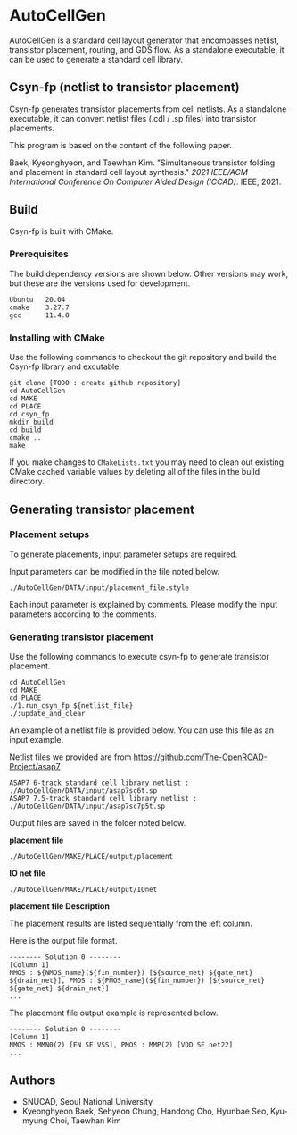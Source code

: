# AutoCellGen

AutoCellGen is a standard cell layout generator that encompasses netlist, transistor placement, routing, and GDS flow. As a standalone executable, it can be used to generate a standard cell library.



## Csyn-fp (netlist to transistor placement)

Csyn-fp generates transistor placements from cell netlists. As a standalone executable, it can convert netlist files (.cdl / .sp files) into transistor placements.

This program is based on the content of the following paper.

Baek, Kyeonghyeon, and Taewhan Kim. "Simultaneous transistor folding and placement in standard cell layout synthesis." *2021 IEEE/ACM International Conference On Computer Aided Design (ICCAD)*. IEEE, 2021.



## Build

Csyn-fp is built with CMake.

### Prerequisites

The build dependency versions are shown below. Other versions may work, but these are the versions used for development.

```
Ubuntu   20.04
cmake    3.27.7        
gcc      11.4.0
```

### Installing with CMake

Use the following commands to checkout the git repository and build the Csyn-fp library and excutable.

```
git clone [TODO : create github repository]
cd AutoCellGen
cd MAKE
cd PLACE
cd csyn_fp
mkdir build
cd build
cmake ..
make
```

If you make changes to `CMakeLists.txt` you may need to clean out existing CMake cached variable values by deleting all of the files in the build directory.





## Generating transistor placement

### Placement setups

To generate placements, input parameter setups are required.

Input parameters can be modified in the file noted below.

```
./AutoCellGen/DATA/input/placement_file.style  
```

Each input parameter is explained by comments. Please modify the input parameters according to the comments.



### Generating transistor placement

Use the following commands to execute csyn-fp to  generate transistor placement.

```
cd AutoCellGen
cd MAKE
cd PLACE
./1.run_csyn_fp ${netlist_file}
./:update_and_clear
```



An example of a netlist file is provided below. You can use this file as an input example.

Netlist files we provided are from https://github.com/The-OpenROAD-Project/asap7

```
ASAP7 6-track standard cell library netlist : ./AutoCellGen/DATA/input/asap7sc6t.sp
ASAP7 7.5-track standard cell library netlist : ./AutoCellGen/DATA/input/asap7sc7p5t.sp
```



Output files are saved in the folder noted below.

**placement file**

```
./AutoCellGen/MAKE/PLACE/output/placement
```

**IO net file**

```
./AutoCellGen/MAKE/PLACE/output/IOnet
```



**placement file Description**

The placement results are listed sequentially from the left column.

Here is the output file format.

```
-------- Solution 0 --------
[Column 1]
NMOS : ${NMOS_name}(${fin_number}) [${source_net} ${gate_net} ${drain_net}], PMOS : ${PMOS_name}(${fin_number}) [${source_net} ${gate_net} ${drain_net}]
...

```

The placement file output example is represented below.

```
-------- Solution 0 --------
[Column 1]
NMOS : MMN0(2) [EN SE VSS], PMOS : MMP(2) [VDD SE net22]
...

```





## Authors

- SNUCAD, Seoul National University
- Kyeonghyeon Baek, Sehyeon Chung, Handong Cho, Hyunbae Seo, Kyu-myung Choi, Taewhan Kim
